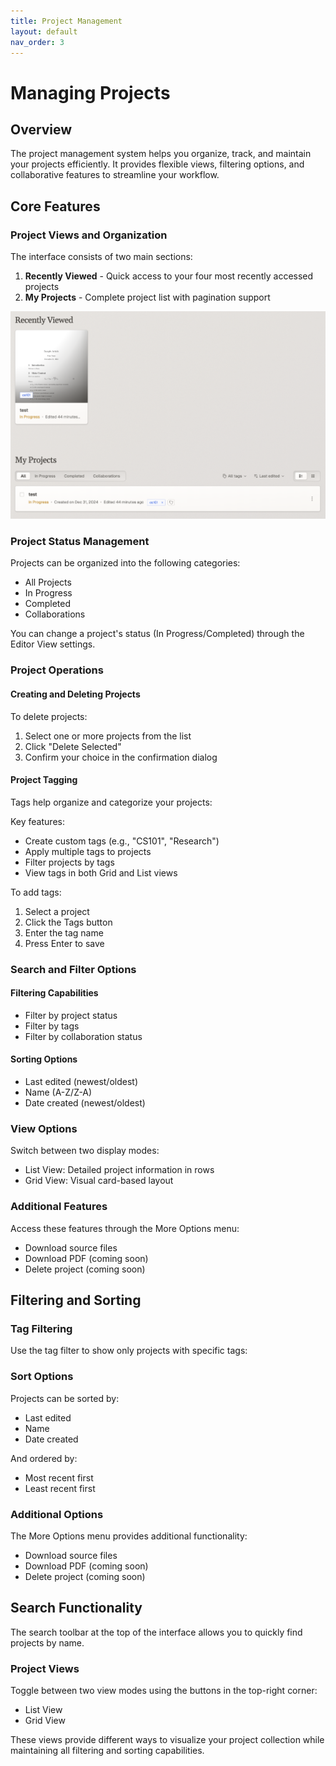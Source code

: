 ```yaml
---
title: Project Management
layout: default
nav_order: 3
---
```


# Managing Projects

## Overview

The project management system helps you organize, track, and maintain your projects efficiently. It provides flexible views, filtering options, and collaborative features to streamline your workflow.

## Core Features

### Project Views and Organization

The interface consists of two main sections:

1. **Recently Viewed** - Quick access to your four most recently accessed projects
2. **My Projects** - Complete project list with pagination support

![Project management overview](8a6457d491.png)

### Project Status Management

Projects can be organized into the following categories:

- All Projects
- In Progress
- Completed 
- Collaborations

You can change a project's status (In Progress/Completed) through the Editor View settings.

### Project Operations

#### Creating and Deleting Projects

To delete projects:
1. Select one or more projects from the list
2. Click "Delete Selected"
3. Confirm your choice in the confirmation dialog

#### Project Tagging

Tags help organize and categorize your projects:

Key features:
- Create custom tags (e.g., "CS101", "Research")
- Apply multiple tags to projects
- Filter projects by tags
- View tags in both Grid and List views

To add tags:
1. Select a project
2. Click the Tags button
3. Enter the tag name
4. Press Enter to save

### Search and Filter Options

#### Filtering Capabilities
- Filter by project status
- Filter by tags
- Filter by collaboration status

#### Sorting Options
- Last edited (newest/oldest)
- Name (A-Z/Z-A)
- Date created (newest/oldest)

### View Options

Switch between two display modes:
- List View: Detailed project information in rows
- Grid View: Visual card-based layout

### Additional Features

Access these features through the More Options menu:
- Download source files
- Download PDF (coming soon)
- Delete project (coming soon)

## Filtering and Sorting

### Tag Filtering

Use the tag filter to show only projects with specific tags:

### Sort Options

Projects can be sorted by:
- Last edited
- Name
- Date created

And ordered by:
- Most recent first
- Least recent first

### Additional Options

The More Options menu provides additional functionality:
- Download source files
- Download PDF (coming soon)
- Delete project (coming soon)

## Search Functionality

The search toolbar at the top of the interface allows you to quickly find projects by name.

### Project Views

Toggle between two view modes using the buttons in the top-right corner:
- List View
- Grid View

These views provide different ways to visualize your project collection while maintaining all filtering and sorting capabilities.
